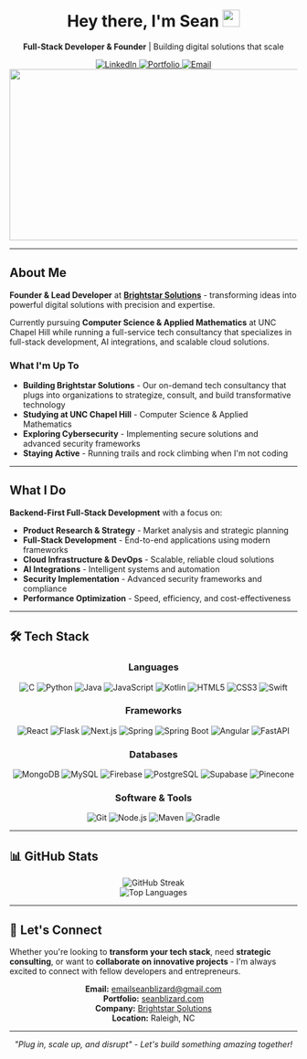 <div align="center">
  <h1>
    Hey there, I'm Sean
    <img src="https://media.giphy.com/media/hvRJCLFzcasrR4ia7z/giphy.gif" width="30px"/>
  </h1>
  
  <p><strong>Full-Stack Developer & Founder</strong> | Building digital solutions that scale</p>
  
  <div id="badges">
    <a href="https://www.linkedin.com/in/sean-blizard/">
      <img src="https://img.shields.io/badge/LinkedIn-0077B5?style=for-the-badge&logo=linkedin&logoColor=white" alt="LinkedIn"/>
    </a>
    <a href="https://seanblizard.com">
      <img src="https://img.shields.io/badge/Portfolio-FF5722?style=for-the-badge&logo=todoist&logoColor=white" alt="Portfolio"/>
    </a>
    <a href="mailto:emailseanblizard@gmail.com">
      <img src="https://img.shields.io/badge/Email-D14836?style=for-the-badge&logo=gmail&logoColor=white" alt="Email"/>
    </a>
  </div>
  
  <img src="https://miro.medium.com/v2/resize:fit:4800/format:webp/1*IPZto_chtq-97A2J7gKjLA.gif" width="1000" height="300"/>
</div>

---

## About Me

**Founder & Lead Developer** at [**Brightstar Solutions**](https://buildwithbrightstar.com) - transforming ideas into powerful digital solutions with precision and expertise.

Currently pursuing **Computer Science & Applied Mathematics** at UNC Chapel Hill while running a full-service tech consultancy that specializes in full-stack development, AI integrations, and scalable cloud solutions.

### What I'm Up To
- **Building Brightstar Solutions** - Our on-demand tech consultancy that plugs into organizations to strategize, consult, and build transformative technology
- **Studying at UNC Chapel Hill** - Computer Science & Applied Mathematics
- **Exploring Cybersecurity** - Implementing secure solutions and advanced security frameworks
- **Staying Active** - Running trails and rock climbing when I'm not coding

---

## What I Do

**Backend-First Full-Stack Development** with a focus on:
- **Product Research & Strategy** - Market analysis and strategic planning
- **Full-Stack Development** - End-to-end applications using modern frameworks
- **Cloud Infrastructure & DevOps** - Scalable, reliable cloud solutions
- **AI Integrations** - Intelligent systems and automation
- **Security Implementation** - Advanced security frameworks and compliance
- **Performance Optimization** - Speed, efficiency, and cost-effectiveness

---

## 🛠️ Tech Stack

<div align="center">

### Languages
![C](https://img.shields.io/badge/C-00599C?style=for-the-badge&logo=c&logoColor=white)
![Python](https://img.shields.io/badge/Python-3776AB?style=for-the-badge&logo=python&logoColor=white)
![Java](https://img.shields.io/badge/Java-ED8B00?style=for-the-badge&logo=openjdk&logoColor=white)
![JavaScript](https://img.shields.io/badge/JavaScript-F7DF1E?style=for-the-badge&logo=javascript&logoColor=black)
![Kotlin](https://img.shields.io/badge/Kotlin-0095D5?style=for-the-badge&logo=kotlin&logoColor=white)
![HTML5](https://img.shields.io/badge/HTML5-E34F26?style=for-the-badge&logo=html5&logoColor=white)
![CSS3](https://img.shields.io/badge/CSS3-1572B6?style=for-the-badge&logo=css3&logoColor=white)
![Swift](https://img.shields.io/badge/Swift-FA7343?style=for-the-badge&logo=swift&logoColor=white)

### Frameworks
![React](https://img.shields.io/badge/React-20232A?style=for-the-badge&logo=react&logoColor=61DAFB)
![Flask](https://img.shields.io/badge/Flask-000000?style=for-the-badge&logo=flask&logoColor=white)
![Next.js](https://img.shields.io/badge/Next.js-000000?style=for-the-badge&logo=next.js&logoColor=white)
![Spring](https://img.shields.io/badge/Spring-6DB33F?style=for-the-badge&logo=spring&logoColor=white)
![Spring Boot](https://img.shields.io/badge/Spring_Boot-6DB33F?style=for-the-badge&logo=spring-boot&logoColor=white)
![Angular](https://img.shields.io/badge/Angular-DD0031?style=for-the-badge&logo=angular&logoColor=white)
![FastAPI](https://img.shields.io/badge/FastAPI-005571?style=for-the-badge&logo=fastapi)

### Databases
![MongoDB](https://img.shields.io/badge/MongoDB-4EA94B?style=for-the-badge&logo=mongodb&logoColor=white)
![MySQL](https://img.shields.io/badge/MySQL-00000F?style=for-the-badge&logo=mysql&logoColor=white)
![Firebase](https://img.shields.io/badge/Firebase-039BE5?style=for-the-badge&logo=Firebase&logoColor=white)
![PostgreSQL](https://img.shields.io/badge/PostgreSQL-316192?style=for-the-badge&logo=postgresql&logoColor=white)
![Supabase](https://img.shields.io/badge/Supabase-3ECF8E?style=for-the-badge&logo=supabase&logoColor=white)
![Pinecone](https://img.shields.io/badge/Pinecone-000000?style=for-the-badge&logo=pinecone&logoColor=white)

### Software & Tools
![Git](https://img.shields.io/badge/Git-F05032?style=for-the-badge&logo=git&logoColor=white)
![Node.js](https://img.shields.io/badge/Node.js-43853D?style=for-the-badge&logo=node.js&logoColor=white)
![Maven](https://img.shields.io/badge/Apache%20Maven-C71A36?style=for-the-badge&logo=Apache%20Maven&logoColor=white)
![Gradle](https://img.shields.io/badge/Gradle-02303A?style=for-the-badge&logo=Gradle&logoColor=white)

</div>

---

## 📊 GitHub Stats

<div align="center">
  <img src="https://github-readme-streak-stats.herokuapp.com?user=sblizard&theme=dark&hide_border=true" alt="GitHub Streak" />
</div>

<div align="center">
  <img src="https://github-readme-stats.vercel.app/api/top-langs/?username=sblizard&layout=compact&theme=vision-friendly-dark" alt="Top Languages" />
</div>

---

## 🤝 Let's Connect

Whether you're looking to **transform your tech stack**, need **strategic consulting**, or want to **collaborate on innovative projects** - I'm always excited to connect with fellow developers and entrepreneurs.

<div align="center">
  
**Email:** [emailseanblizard@gmail.com](mailto:emailseanblizard@gmail.com)  
**Portfolio:** [seanblizard.com](https://seanblizard.com)  
**Company:** [Brightstar Solutions](https://buildwithbrightstar.com)  
**Location:** Raleigh, NC

</div>

---

<div align="center">
  <i>"Plug in, scale up, and disrupt" - Let's build something amazing together!</i>
</div>
